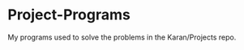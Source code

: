 Project-Programs
================

My programs used to solve the problems in the Karan/Projects repo.
